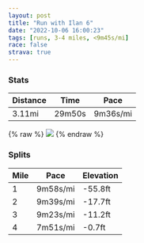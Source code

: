 ```yaml
---
layout: post
title: "Run with Ilan 6"
date: "2022-10-06 16:00:23"
tags: [runs, 3-4 miles, <9m45s/mi]
race: false
strava: true
---
```


### Stats

| Distance | Time | Pace |
|----------|------|------|
|3.11mi|29m50s|9m36s/mi|

{% raw %}
<img src='https://maps.googleapis.com/maps/api/staticmap?maptype=roadmap&path=enc:_gwwFvrsbMAHIP^`B?l@FV@LI^e@f@Y`@s@l@Yh@Sv@KTy@rBMJGN?LJ`@\D`@Nh@h@t@j@b@d@d@\Z^JBn@v@_@`AQp@Ob@U~@A\I`@IVU`@AD_@x@YlA?LNZXXj@^QQo@WKR@TANQ`@ARfAx@tBjA|AdAfB|@NLr@b@bAv@\Td@Ld@V`@n@^TtBh@n@H\Pj@P`AP`@Lt@^~@XtAXTJBFAJYx@qAvE@LFBNCVUPc@h@uBf@iDRSVNZ^Nb@FZ?RPb@VP~@RnA`@XZDrAAl@FrANPRAF]XuHFoAFYV@`@Rf@LX?BA`BPLN^Pd@AVDCX@ZDHLCRKp@EjAAf@NAMAz@MnDSnDBR`AIDUBe@F_DRkDDI?KBGHCn@FJEDI@}@H{AGOMS[O]AWK[G}BsAe@Oc@K]Ea@LYA_@EK@e@Sm@Ke@WII[Gg@EIJe@z@_@`@O`@C\?n@CNGFY@c@JYNk@j@WCUSa@Qi@KsBA}BFUKeAYc@UcAYu@YgE{@a@Wc@k@{Aw@wA{@_@_@gAu@US]M{@k@{@e@s@g@qAw@wCuB&key=AIzaSyC1MId7bFpkLXNAaYhBSTb8jLyiSqzbDtM&size=800x800&markers=color:yellow|label:S|40.75648,-73.9974&markers=color:green|label:F|40.757590000000015,-74.00490999999991'>
{% endraw %}

### Splits

| Mile | Pace | Elevation |
|------|------|-----------|
|1|9m58s/mi|-55.8ft|
|2|9m39s/mi|-17.7ft|
|3|9m23s/mi|-11.2ft|
|4|7m51s/mi|-0.7ft|
